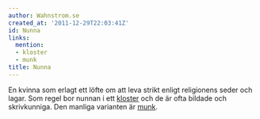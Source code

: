 ```yaml
---
author: Wahnstrom.se
created_at: '2011-12-29T22:03:41Z'
id: Nunna
links:
  mention:
  - kloster
  - munk
title: Nunna
---
```


En kvinna som erlagt ett löfte om att leva strikt enligt religionens seder och lagar. Som regel bor
nunnan i ett [kloster] och de är ofta bildade och skrivkunniga. Den manliga varianten är [munk].

  [kloster]: kloster
  [munk]: munk